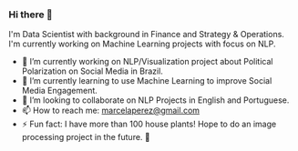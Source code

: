 ### Hi there 👋

I'm Data Scientist with background in Finance and Strategy & Operations.<br>
I'm currently working on Machine Learning projects with focus on NLP.

- 🔭 I’m currently working on NLP/Visualization project about Political Polarization on Social Media in Brazil.
- 🌱 I’m currently learning to use Machine Learning to improve Social Media Engagement.
- 👯 I’m looking to collaborate on NLP Projects in English and Portuguese.
- 📫 How to reach me: marcelaperez@gmail.com
- ⚡ Fun fact: I have more than 100 house plants! Hope to do an image processing project in the future. 🌱 


<!--
**marcelaulloa/marcelaulloa** is a ✨ _special_ ✨ repository because its `README.md` (this file) appears on your GitHub profile.

Here are some ideas to get you started:
- 🤔 I’m looking for help with ...
- 💬 Ask me about ...
-->
